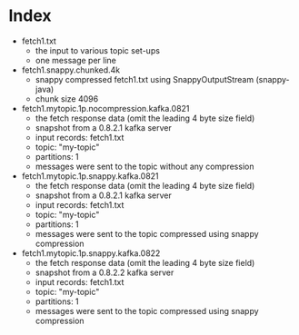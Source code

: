 # Index

* fetch1.txt
  - the input to various topic set-ups
  - one message per line
* fetch1.snappy.chunked.4k
  - snappy compressed fetch1.txt using SnappyOutputStream (snappy-java)
  - chunk size 4096
* fetch1.mytopic.1p.nocompression.kafka.0821
  - the fetch response data (omit the leading 4 byte size field)
  - snapshot from a 0.8.2.1 kafka server
  - input records: fetch1.txt
  - topic: "my-topic"
  - partitions: 1
  - messages were sent to the topic without any compression
* fetch1.mytopic.1p.snappy.kafka.0821
  - the fetch response data (omit the leading 4 byte size field)
  - snapshot from a 0.8.2.1 kafka server
  - input records: fetch1.txt
  - topic: "my-topic"
  - partitions: 1
  - messages were sent to the topic compressed using snappy compression
* fetch1.mytopic.1p.snappy.kafka.0822
  - the fetch response data (omit the leading 4 byte size field)
  - snapshot from a 0.8.2.2 kafka server
  - input records: fetch1.txt
  - topic: "my-topic"
  - partitions: 1
  - messages were sent to the topic compressed using snappy compression
